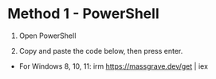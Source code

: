 # Method 1 - PowerShell

1. Open PowerShell
 
2. Copy and paste the code below, then press enter.
-  For Windows 8, 10, 11:
                          irm https://massgrave.dev/get | iex
